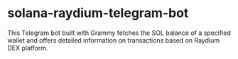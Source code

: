 # solana-raydium-telegram-bot
This Telegram bot built with Grammy fetches the SOL balance of a specified wallet and offers detailed information on transactions based on Raydium DEX platform.
